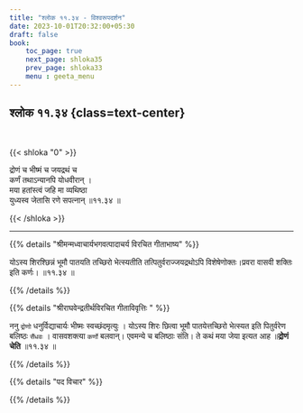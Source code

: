 ```yaml
---
title: "श्लोक ११.३४ - विश्वरूपदर्शन"
date: 2023-10-01T20:32:00+05:30
draft: false
book:
    toc_page: true
    next_page: shloka35
    prev_page: shloka33
    menu : geeta_menu
---
```




## श्लोक ११.३४ {class=text-center}

<br/>

{{< shloka  "0"  >}}

द्रोणं च भीष्मं च जयद्रथं च  
कर्णं तथाऽन्यानपि योधवीरान् ।    
मया हतांस्त्वं जहि मा व्यथिष्ठा  
युध्यस्व जेतासि रणे सपत्नान् ॥११.३४ ॥

{{< /shloka >}}

---


{{% details "श्रीमन्मध्वाचार्यभगवत्पादाचर्य विरचित  गीताभाष्य" %}}

योऽस्य शिरश्छिन्नं भूमौ पातयति तच्छिरो भेत्स्यतीति 
तत्पितुर्वराज्जयद्रथोऽपि विशेषेणोक्तः।प्रवरा वासवी शक्तिः इति कर्णः। ॥११.३४ ॥

{{% /details %}}



{{% details "श्रीराघवेन्द्रतीर्थविरचित गीताविवृत्तिः " %}}

ननु `द्रोणो` धनुर्विद्याचार्यः भीष्मः स्वच्छंदमृत्युः । 
योऽस्य शिरः छित्वा भूमौ पातयेत्तच्छिरो भेत्स्यत इति 
पितुर्वरेण बलिष्ठः `सैंधवः` । वासवशक्त्या 
`कर्णो` बलवान्‌। एवमन्ये च बलिष्ठाः संति। 
ते कथं मया जेया इत्यत आह ॥**द्रोणं चेति** ॥११.३४ ॥

{{% /details %}}



{{% details "पद विचार" %}}


{{% /details %}}
